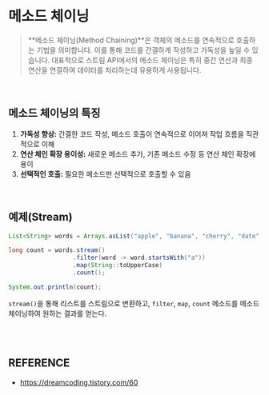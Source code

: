 # 메소드 체이닝
> **메소드 체이닝(Method Chaining)**은 객체의 메소드를 연속적으로 호출하는 기법을 의미합니다. 이를 통해 코드를 간결하게 작성하고 가독성을 높일 수 있습니다. 대표적으로 스트림 API에서의 메소드 체이닝은 특히 중간 연산과 최종 연산을 연결하여 데이터를 처리하는데 유용하게 사용됩니다.

<br>

## 메소드 체이닝의 특징


1. **가독성 향상:** 간결한 코드 작성, 메소드 호출이 연속적으로 이어져 작업 흐름을 직관적으로 이해
2. **연산 체인 확장 용이성:** 새로운 메소드 추가, 기존 메소드 수정 등 연산 체인 확장에 용이
3. **선택적인 호출:** 필요한 메소드만 선택적으로 호출할 수 있음

<br>

## 예제(Stream)

```java
List<String> words = Arrays.asList("apple", "banana", "cherry", "date", "elderberry");

long count = words.stream()
                  .filter(word -> word.startsWith("a"))
                  .map(String::toUpperCase)
                  .count();

System.out.println(count);
```

`stream()`을 통해 리스트를 스트림으로 변환하고, `filter`, `map`, `count` 메소드를 메소드 체이닝하여 원하는 결과를 얻는다.

<br>
<br>

## REFERENCE
- https://dreamcoding.tistory.com/60
